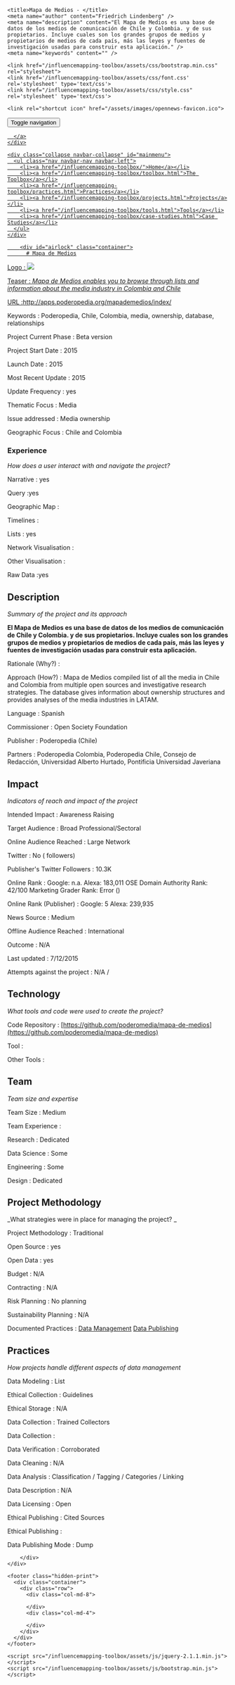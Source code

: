 <!DOCTYPE html>
<html>
  <head>
    <meta charset="utf-8">
    <meta http-equiv="X-UA-Compatible" content="IE=edge,chrome=1">
    <meta name="viewport" content="width=device-width, initial-scale=1.0">

    <title>Mapa de Medios - </title>
    <meta name="author" content="Friedrich Lindenberg" />
    <meta name="description" content="El Mapa de Medios es una base de datos de los medios de comunicación de Chile y Colombia. y de sus propietarios. Incluye cuales son los grandes grupos de medios y propietarios de medios de cada país, más las leyes y fuentes de investigación usadas para construir esta aplicación." />
    <meta name="keywords" content="" />

    <link href="/influencemapping-toolbox/assets/css/bootstrap.min.css" rel="stylesheet">
    <link href='/influencemapping-toolbox/assets/css/font.css' rel='stylesheet' type='text/css'>
    <link href="/influencemapping-toolbox/assets/css/style.css" rel='stylesheet' type='text/css'>

    <link rel="shortcut icon" href="/assets/images/opennews-favicon.ico">
  </head>
  <body>
    <div id="page">
      <nav class="navbar navbar-default navbar-static-top" role="navigation">
  <div class="container">
    <div class="navbar-header">
      <button type="button" class="navbar-toggle" data-toggle="collapse"
        data-target="#mainmenu">
        <span class="sr-only">Toggle navigation</span>
        <span class="icon-bar"></span>
        <span class="icon-bar"></span>
        <span class="icon-bar"></span>
      </button>
      <a class="navbar-brand" href="/">
        
      </a>
    </div>

    <div class="collapse navbar-collapse" id="mainmenu">
      <ul class="nav navbar-nav navbar-left">
        <li><a href="/influencemapping-toolbox/">Home</a></li>
        <li><a href="/influencemapping-toolbox/toolbox.html">The Toolbox</a></li>
        <li><a href="/influencemapping-toolbox/practices.html">Practices</a></li>
        <li><a href="/influencemapping-toolbox/projects.html">Projects</a></li>
        <li><a href="/influencemapping-toolbox/tools.html">Tools</a></li>
        <li><a href="/influencemapping-toolbox/case-studies.html">Case Studies</a></li>
      </ul>
    </div>
  </div>
</nav>

        <div id="airlock" class="container">
          # Mapa de Medios

Logo
: ![](N/A)

Teaser
: _Mapa de Medios enables you to browse through lists and information about the media industry in Colombia and Chile_

URL
:http://apps.poderopedia.org/mapademedios/index/


Keywords
: Poderopedia, Chile, Colombia, media, ownership, database, relationships



Project Current Phase
: Beta version

	

Project Start Date
: 2015



Launch Date
: 2015



Most Recent Update
: 2015



Update Frequency
: yes



Thematic Focus
: Media



Issue addressed
: Media ownership



Geographic Focus
: Chile and Colombia


### Experience

_How does a user interact with and navigate the project?_

Narrative
: yes 

Query
:yes 

Geographic Map
:  

Timelines
:  

Lists
: yes 

Network Visualisation
:  

Other Visualisation
:   

Raw Data 
:yes

## Description

_Summary of the project and its approach_

__El Mapa de Medios es una base de datos de los medios de comunicación de Chile y Colombia. y de sus propietarios. Incluye cuales son los grandes grupos de medios y propietarios de medios de cada país, más las leyes y fuentes de investigación usadas para construir esta aplicación.__


Rationale (Why?)
: 



Approach (How?)
: Mapa de Medios compiled list of all the media in Chile and Colombia from multiple open sources and investigative research strategies. The database gives information about ownership structures and provides analyses of the media industries in LATAM.



Language
: Spanish



Commissioner
: Open Society Foundation



Publisher
: Poderopedia (Chile)



Partners
: Poderopedia Colombia, Poderopedia Chile, Consejo de Redacción, Universidad Alberto Hurtado, Pontificia Universidad Javeriana


## Impact

_Indicators of reach and impact of the project_

Intended Impact
: Awareness Raising



Target Audience
: Broad Professional/Sectoral



Online Audience Reached
: Large Network



Twitter
: No ( followers)



Publisher's Twitter Followers
: 10.3K



Online Rank
:  Google: n.a.   Alexa: 183,011  OSE Domain Authority Rank: 42/100 Marketing Grader Rank: Error ()


Online Rank (Publisher)
:  Google: 5  Alexa: 239,935



News Source
: Medium



Offline Audience Reached
: International



Outcome
: N/A



Last updated
: 7/12/2015


Attempts against the project
: N/A  / 


## Technology

_What tools and code were used to create the project?_

Code Repository
: [https://github.com/poderomedia/mapa-de-medios](https://github.com/poderomedia/mapa-de-medios)



Tool
: 



Other Tools
: 


## Team

_Team size and expertise_

Team Size
: Medium



Team Experience
:  

Research
: Dedicated 

Data Science
: Some 

Engineering
:  Some

Design
: Dedicated


## Project Methodology

_What strategies were in place for managing the project? _

Project Methodology
: Traditional



Open Source
: yes



Open Data
: yes



Budget
: N/A



Contracting
: N/A



Risk Planning
: No planning



Sustainability Planning
: N/A


Documented Practices
: [Data Management](https://github.com/poderomedia/mapa-de-medios) [Data Publishing](http://apps.poderopedia.org/mapademedios/datos/) []()


## Practices

_How projects handle different aspects of data management_

Data Modeling
: List



Ethical Collection
: Guidelines



Ethical Storage
: N/A



Data Collection
: Trained Collectors



Data Collection
: 



Data Verification
: Corroborated



Data Cleaning
: N/A



Data Analysis
: Classification / Tagging / Categories / Linking



Data Description
: N/A



Data Licensing
: Open



Ethical Publishing
: Cited Sources



Ethical Publishing
: 



Data Publishing Mode
: Dump

        </div>
    </div>

    <footer class="hidden-print">
      <div class="container">
        <div class="row">
          <div class="col-md-8">
            
          </div>
          <div class="col-md-4">
            
          </div>
        </div>
      </div>
    </footer>

    <script src="/influencemapping-toolbox/assets/js/jquery-2.1.1.min.js"></script>
    <script src="/influencemapping-toolbox/assets/js/bootstrap.min.js"></script>
  </body>
</html>
